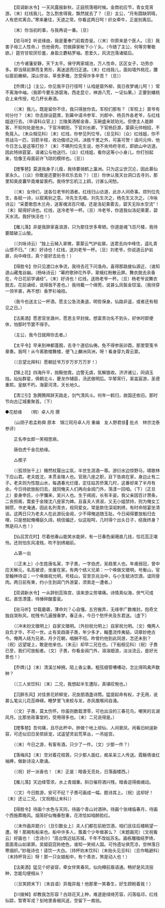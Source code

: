 <!-- { "loadSidebar": true } -->
　　【双调新水令】一天风露报新秋，正庭院落梧时候。金商初应节，青女竞宵游。〔末〕红线我儿，怎么割舍得我，飘然就去了？〔旦〕主公，“月有圆缺阴晴，人有悲欢离合。”寒来暑往，天道之常。你看这两日呵！织女牵牛，正是别离后。 

　　〔末〕你当初的事，与我再说一番。〔旦〕 

　　【驻马听】听说缘由，我是董奉门前栽杏叟。（〔末〕你原来是个医人。〔旦〕我害子母三人性命，）伤他骨肉，罚做薛家帐下小丫头。（今随了主公，何等穷奢极欲。）筵穷甘软厌珍羞，身盈兰麝粘罗袖。恩爱久，风流岂落诸姬后。 

　　（方今诸藩安静，天下太平。保守两家城池，万人性命，区区女子，功劳亦多。即当赎前罪而复男形，离迷途而归正道。〔末〕红线我儿，面如墙外桃花，腰似窗前嫩柳。深山穷谷，草舍茅檐，怎受得许多辛苦？〔旦〕） 

　　【乔牌儿】（主公，你见我平日行径呵！认咱是窗外柳，我日夜梦魂儿呵！）常不离海中岫。（我即今要东游碧海，西走昆仑，神游八荒，一证仙果。）正要到蟠桃会上亲传授，吃几杯长寿酒。 

　　（〔末〕我儿，既是留你不住，我只得放你去。军校们那有？〔军校上〕禀爷有何分付？〔末〕你去排设筵席，到幕中请冷参军、刘郎中、杨员外各老爷，与红线姐送行去。〔卒请科众官上〕兰陵美酒郁金香，玉碗盛来琥珀光。但使主人能醉客，不知何处是他乡。下官冷朝阳，下官刘长卿，下官杨巨源，蒙薛元帅相招，不免竟入。〔末众相见科〕〔末〕红线，你参见列位爷。〔旦见科〕〔众〕红线姐，你不劳战马一匹，羽箭半枝，收功俄顷之间，决胜千里之外，可喜可贺！请问元帅，他今日怎么是这等打扮？〔末〕不瞒列位先生说，他不肯帅府寻欢，即欲山中访道。因此特排筵宴，请诸公与他送行。〔众〕红线姐，看你这等小小身儿，你打扮起来，恰像王母面前许飞琼的模样也。〔旦〕） 

　　【搅筝琶】莫道我身子儿瘦，我待要骑鹤上瀛洲。只为这尘世沉沦，因此慕仙家永久。（〔众〕你敢是还要别寻欢乐去处？）〔旦〕你休认我天台洞口去寻刘，那里知臭皮囊毕竟难留衰朽。我待学忘机江上鸥，讨甚么闲愁。 

　　（〔末〕女侍们，送各位老爷的酒者。红线归山访道，此亦人间奇事。烦列位先生，各赋一诗，以叙离别之意。冷先生先唱，刘先生次之，杨先生又次之。〔冷咏诗云〕“采菱歌怨木兰舟，送客魂消百尺楼。还是洛妃乘雾去，碧天无际水空流”！〔末〕赋得好诗也。红线，送冷老爷一杯。〔旦〕冷老爷，你道我似洛妃乘雾，碧天水流。我好快活也！） 

　　【雁儿落】非是我辞家喜浪游，只为那住世多卑陋。你道是魂飞百尺楼，我待要踏破三山甃。 

　　（〔刘咏诗云〕“独上云梯入翠微，蒙蒙云气护岩扉。送君去向中峰住，遥礼青山恨不归。”〔末〕好诗也！红线，送刘老爷一杯。〔旦〕刘老爷，你说道云护岩扉，向中峰住，真个是好去处也！） 

　　【得胜令】你只见渡口水争流，我待去花下问渔舟。喜得那路接仙源近，（谁知道山藏鬼谷幽。〔杨咏诗云〕“幕府歌钟花外亭，翠蛾红粉散云屏。舞衣脱去余香在，今日花前学诵经”。〔末〕好诗也！红线，送杨老爷一杯。〔旦〕杨老爷说舞衣脱去，花前诵经，说得我不差也。）我待戴一个绵篼，说甚么凤鬓金钗溜。（我待穿一领羊裘，再不想）香罗衫袖扭。 

　　（我今也送主公一杯酒，愿主公急流勇退，明哲保身。仙路非遥，或者还有相见之日。） 

　　【沽美酒】愿恩官坐潞州，愿恩主早封侯。想富贵功名不到头，好休时即便休，怕那时节罢不得手。 

　　（主公，我今日就拜你去者。） 

　　【太平令】早来到神都蓬囿，去寻个道侣仙俦。免不得参辰卯酉，那里管笺书章奏。我呵！从今离歌楼舞楼，便飞上麟洲凤洲，呀！看身穿九霄云窦。 

　　（〔旦望北拜科〕愿朝廷爷万岁万岁万万岁！） 

　　【锦上花】四海升平，抛鞍弛胄。边警无虞，氛解狼收。济济诸公，同调玉烛。灿灿群星，俱朝北斗，夔龙作辅臣，汤武做明后。华辇宵行，翠盖宸游，圣德重熙，皇猷不朽。海晏河清，天长地久。 

　　【清江引】急腾腾拜辞天路走，剑气清风斗。何年一鹤归，故国还依旧。那时节向古辽城重聚首。〔下〕


●花舫缘　　（明）卓人月 撰 

　　（山阴子若孟称舜 原本　锦江珂月卓人月 重编　友人野君徐 批点　林宗沈泰 参评） 

　　正名申女郎一笑相思病， 

　　唐伯虎千金花舫缘。 

　　△楔子 

　　（〔孤领张千上〕翛然杖履出尘氛，半世生涯酒一尊。游衍水边惊野马，啸歌林下应山君。老夫姓沈，本贯金陵人也。官居八座之职，目下告病在家，身边止有二子。老夫则为性耽山水，每遇春光烂熳，定往姑苏侨寓几时，这番却来了半月有余。今日待欲放船归去，就同俺夫人们再向金阊门外，荡漾一回咱。〔下〕〔正旦上〕妾身申氏，小字慵来，吴兴人也。生于阀阅，长有丰姿。我父亲因百计萧条，二丧担阁，鬻妾于金陵沈八座家为婢。且喜夫人贤淑，又无小姐禁持，则为俺女工娴惯，书史淹通，因此名列青衣，视同爱女。常是款住深闺刺绣，有时命陪宴坐清谈。这两日只为老夫人在此游玩金阊，少不得俺追随玉趾。今日闻得要放船归去哩，只是想起俺椿庭久阔，桃信偏迂，似这般呵，几时得个出头日子，结我终身？煞是闷人也！） 

　　【仙吕赏花时】尽着他春山能笑水能妍，有一日春色阑珊直几钱，恰花蕊正堪怜。还则怕东风凌贱，吹不到绣裀前。 

　　△第一出 

　　（〔正末上〕小生姓唐名寅，字子畏，一字伯虎，吴趋里人也。年甫弱冠，曾中应天解元，名高被谤，坐废在家。有两个结义兄弟：一个唤做文徵明，号衡山，官至翰林待诏；一个唤做祝允明，号枝山，官至京兆治中，与小生赋诗饮酒，谊同骨肉。两日前有柬，约小生到阊门外游宴，须索走一遭者。） 

　　【双调新水令】一从辞别蕊珠宫，误来游尘劳堪痛。诗情真似海，侠气可成虹。直恁漂蓬，待捶碎酸齑瓮。 

　　【驻马听】廿载磨砻，薄命刘？心自懂。五穷搬弄，无缘李广数难封。抱奇文独自哭秋风，枕残书几遍搜春梦。春正永，今日个愁怀央及东君送。〔虚下〕 

　　（〔冲末扮文徵明上〕自家文徵明。〔外扮祝允明上〕自家祝允明。〔文〕俺两人自负才华，不可一世。止有吴趋唐子畏，年少多才，翰墨流传夷貊，词章妙绝古今。俺两人结为兄弟，月夕花朝，唱酬不彻。昨曾约他到此同游，怎还未到？〔祝〕远望堤上，敢是他来也。〔末云〕却早二兄在也。〔下船相见科〕〔祝〕子畏已至，我们可放船者。〔文〕子畏，你看金阊门外，溶溶细浪，淡淡流云，是好光景也！） 

　　【乔牌儿】〔末〕清溪兰棹拥，陌上香尘重。粗弦细管嘈嘈动，怎比得鸣禽声数种？ 

　　（〔三人坐饮科〕〔末〕二兄，我想起半生遭际，真堪叹惋也。） 

　　【沉醉东风】对佳景花娇柳宠，况良朋酒盏诗筒。猛提起命有权，才无用，说甚么笔尖儿花蕊峥嵘。睡梦里飞来蛟与龙，赤凤凰喉间自涌。 

　　（〔文〕子畏，莫太伤怀。你虽则数载漂零，可也出没的三春花鸟，嘲笑的五湖风月。比那坐政事堂的，受用得多也。〔末〕二兄说得是。） 

　　【搅筝琶】吾何痛，且尽此杯中。拚做个地上顽仙、人间衰凤，闲看旧树逞新容，可还似旧日吴侬妖宠，试遥望灵岩荒草丛，一吊娃宫。 

　　（〔末〕今日之游，有客有酒，只少了一件。〔文〕少那一件？） 

　　【落梅风】〔末〕空对着花枝茜，只少那人面红，痴呆呆三人传送。霞觞倩谁红袖捧，做新诗没人歌诵。 

　　（〔祝〕好一派香也！〔末〕正是：暗香无觅处，日落画楼西。） 

　　【雁儿落】天边绛雪浓，水上青烟重。斜日催将酒兴残，暗香逗得痴魂动。 

　　（〔文〕今日胜游，安可不纪？子畏可画成一幅，题诗其上。〔祝〕这却好！〔末〕还让二兄。〔文祝相让末科〕） 

　　【得胜令】待画个水色与天同，待画个青山对酒钟。待画个张绪临春月，待画个西施葬晚风。烟笼好似俺春愁重，花浓恰如咱醉脸红。 

　　（〔末作画并题介〕〔旦引数女上〕夫人们都在前舱饮酒，咱们且往后楼眺望一遭。呀！那厢有船来也。船中许多人，簇着个少年做甚么？〔末题画完〕〔文祝看云〕好画也！〔念诗介〕“高台筑近姑苏城，千年不改姑苏名。画栋雕楹结罗绮，面面青山如翠屏。吴姬窈窕称绝色，谁知一笑倾人国。可怜遗址俱荒凉，空林落日寒烟织。”妙哉诗也！请饮一大白。〔持杯劝末饮科〕〔末抬头见旦科〕〔旦作略避科〕〔末持杯背云〕呀！那一只女娘船中，有个青衣，煞是动人也！） 

　　【沽美酒】猛见个好姿容，牵女伴笑春风，似向樽前眉语通。畅好是风流丽种，怎能勾便相从？ 

　　（〔旦笑顾末下〕〔末自语〕异哉异哉！他那里一笑春生，好生顾盼着我！） 

　　【川拨棹】却教我怎形容？白琼花天上种，难道是绿绮芳容，闪落临邛，红线仙踪，暂寄军戎？刬地里香裾风送，空留下一痴翁。 

